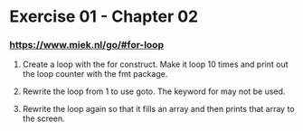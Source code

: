 # Exercise 01 - Chapter 02
### https://www.miek.nl/go/#for-loop

1. Create a loop with the for construct. Make it loop 10 times and print out the loop counter with the fmt package.

2. Rewrite the loop from 1 to use goto. The keyword for may not be used.

3. Rewrite the loop again so that it fills an array and then prints that array to the screen.